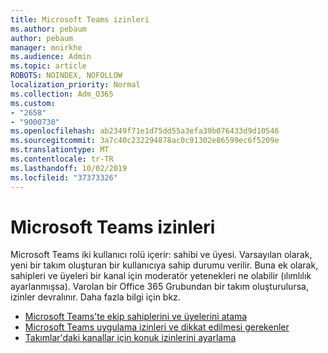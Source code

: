 ```yaml
---
title: Microsoft Teams izinleri
ms.author: pebaum
author: pebaum
manager: mnirkhe
ms.audience: Admin
ms.topic: article
ROBOTS: NOINDEX, NOFOLLOW
localization_priority: Normal
ms.collection: Adm_O365
ms.custom:
- "2658"
- "9000730"
ms.openlocfilehash: ab2349f71e1d75dd55a3efa39b076433d9d10546
ms.sourcegitcommit: 3a7c40c232294878ac0c91302e86599ec6f5209e
ms.translationtype: MT
ms.contentlocale: tr-TR
ms.lasthandoff: 10/02/2019
ms.locfileid: "37373326"
---
```

# <a name="microsoft-teams-permissions"></a>Microsoft Teams izinleri

Microsoft Teams iki kullanıcı rolü içerir: sahibi ve üyesi. Varsayılan olarak, yeni bir takım oluşturan bir kullanıcıya sahip durumu verilir. Buna ek olarak, sahipleri ve üyeleri bir kanal için moderatör yetenekleri ne olabilir (ılımlılık ayarlanmışsa). Varolan bir Office 365 Grubundan bir takım oluşturulursa, izinler devralınır. Daha fazla bilgi için bkz.

- [Microsoft Teams'te ekip sahiplerini ve üyelerini atama](https://docs.microsoft.com/microsoftteams/assign-roles-permissions)
- [Microsoft Teams uygulama izinleri ve dikkat edilmesi gerekenler](https://docs.microsoft.com/microsoftteams/app-permissions)
- [Takımlar'daki kanallar için konuk izinlerini ayarlama](https://support.office.com/article/4756c468-2746-4bfd-a582-736d55fcc169)